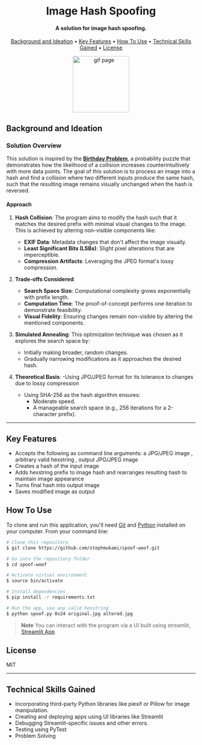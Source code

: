 
<h1 align="center">
  Image Hash Spoofing
  <br>
</h1>

<h4 align="center">A solution for image hash spoofing.</h4>
<p align="center">
  <a href="#background-ideation">Background and Ideation</a> •
  <a href="#key-features">Key Features</a> •
  <a href="#how-to-use">How To Use</a> •
  <a href="#tech-skills">Technical Skills Gained</a> •
  <a href="#license">License</a>
</p>
<div align="center">
  
  <img src="https://media.giphy.com/media/mGLOwWFI72JQvxsYaS/giphy.gif?cid=ecf05e47hiuuxng4pbn3yyelv8kho5x7avvq6ytx3bq38yj1&ep=v1_gifs_search&rid=giphy.gif&ct=g" alt="gif page" width="150" height="150">
  
</div>

## Background and Ideation
### **Solution Overview**

This solution is inspired by the [**Birthday Problem**](https://en.wikipedia.org/wiki/Birthday_problem), a probability puzzle that demonstrates how the likelihood of a collision increases counterintuitively with more data points. The goal of this solution is to process an image into a hash and find a collision where two different inputs produce the same hash, such that the resulting image remains visually unchanged when the hash is reversed.

#### **Approach**
1. **Hash Collision**: The program aims to modify the hash such that it matches the desired prefix with minimal visual changes to the image. This is achieved by altering non-visible components like:
   - **EXIF Data**: Metadata changes that don't affect the image visually.
   - **Least Significant Bits (LSBs)**: Slight pixel alterations that are imperceptible.
   - **Compression Artifacts**: Leveraging the JPEG format's lossy compression.

2. **Trade-offs Considered**:
   - **Search Space Size**: Computational complexity grows exponentially with prefix length.
   - **Computation Time**: The proof-of-concept performs one iteration to demonstrate feasibility.
   - **Visual Fidelity**: Ensuring changes remain non-visible by altering the mentioned components.

3. **Simulated Annealing**: This optimization technique was chosen as it explores the search space by:
   - Initially making broader, random changes.
   - Gradually narrowing modifications as it approaches the desired hash.

4. **Theoretical Basis**:
   -Using JPG/JPEG format for its tolerance to changes due to lossy compression
   - Using SHA-256 as the hash algorithm ensures:
     - Moderate speed.
     - A manageable search space (e.g., 256 iterations for a 2-character prefix).
     
---


## Key Features

- Accepts the following as command line arguments: a JPG/JPEG image , arbitrary valid hexstring , output JPG/JPEG image
- Creates a hash of the input image
- Adds hexstring prefix to image hash and rearranges resulting hash to maintain image appearance
- Turns final hash into output image
- Saves modified image as output

## How To Use

To clone and run this application, you'll need [Git](https://git-scm.com) and [Python](https://www.python.org/downloads/)  installed on your computer. From your command line:

```bash
# Clone this repository
$ git clone https://github.com/stephmukami/spoof-woof.git

# Go into the repository folder
$ cd spoof-woof

# Activate virtual environment
$ source bin/activate

# Install dependencies
$ pip install -r requirements.txt

# Run the app, use any valid hexstring
$ python spoof.py 0x24 original.jpg altered.jpg


```

> **Note**
> You can interact with the program via a UI built using streamlit, [Streamlit App](https://stephmukami-streamlit-spoof-streamlitmain-mbkzqu.streamlit.app/)

## License

MIT

---
## Technical Skills Gained
- Incorporating third-party Python libraries like piexif or Pillow for image manipulation.
- Creating and deploying apps using UI libraries like Streamlit
- Debugging Streamlit-specific issues and other errors.
- Testing using PyTest
- Problem Solving


